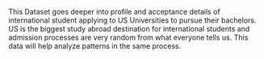 This Dataset goes deeper into profile and acceptance details of international student applying to US Universities to pursue their bachelors. US is the biggest study abroad destination for international students and admission processes are very random from what everyone tells us. This data will help analyze patterns in the same process.
